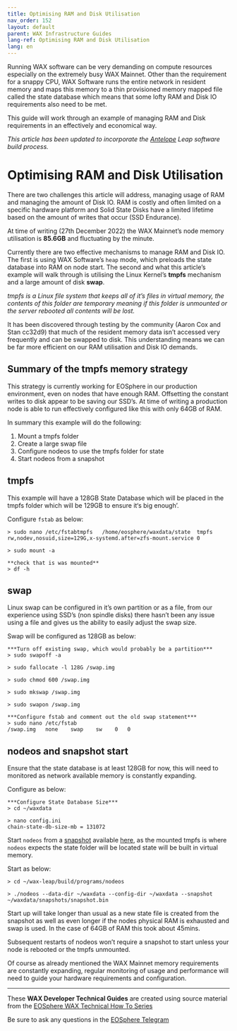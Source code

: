 ```yaml
---
title: Optimising RAM and Disk Utilisation
nav_order: 152
layout: default
parent: WAX Infrastructure Guides
lang-ref: Optimising RAM and Disk Utilisation
lang: en
---
```


Running WAX software can be very demanding on compute resources especially on the extremely busy WAX Mainnet. Other than the requirement for a snappy CPU, WAX Software runs the entire network in resident memory and maps this memory to a thin provisioned memory mapped file called the state database which means that some lofty RAM and Disk IO requirements also need to be met.

This guide will work through an example of managing RAM and Disk requirements in an effectively and economical way.

_This article has been updated to incorporate the_ [_Antelope_](https://antelope.io/) _Leap software build process._

# Optimising RAM and Disk Utilisation

There are two challenges this article will address, managing usage of RAM and managing the amount of Disk IO. RAM is costly and often limited on a specific hardware platform and Solid State Disks have a limited lifetime based on the amount of writes that occur (SSD Endurance).

At time of writing (27th December 2022) the WAX Mainnet’s node memory utilisation is **85.6GB** and fluctuating by the minute.

Currently there are two effective mechanisms to manage RAM and Disk IO. The first is using WAX Software’s  `heap`  mode, which preloads the state database into RAM on node start. The second and what this article’s example will walk through is utilising the Linux Kernel’s  **tmpfs**  mechanism and a large amount of disk  **swap**.

_tmpfs is a Linux file system that keeps all of it’s files in virtual memory, the contents of this folder are temporary meaning if this folder is unmounted or the server rebooted all contents will be lost._

It has been discovered through testing by the community (Aaron Cox and Stan cc32d9) that much of the resident memory data isn’t accessed very frequently and can be swapped to disk. This understanding means we can be far more efficient on our RAM utilisation and Disk IO demands.

## Summary of the tmpfs memory strategy

This strategy is currently working for EOSphere in our production environment, even on nodes that have enough RAM. Offsetting the constant writes to disk appear to be saving our SSD’s. At time of writing a production node is able to run effectively configured like this with only 64GB of RAM.

In summary this example will do the following:

1.  Mount a tmpfs folder
2.  Create a large swap file
3.  Configure nodeos to use the tmpfs folder for state
4.  Start nodeos from a snapshot

## tmpfs

This example will have a 128GB State Database which will be placed in the tmpfs folder which will be 129GB to ensure it‘s big enough’.

Configure  `fstab`  as below:

```
> sudo nano /etc/fstabtmpfs   /home/eosphere/waxdata/state  tmpfs rw,nodev,nosuid,size=129G,x-systemd.after=zfs-mount.service 0

> sudo mount -a

**check that is was mounted**
> df -h
```

## swap

Linux swap can be configured in it’s own partition or as a file, from our experience using SSD’s (non spindle disks) there hasn’t been any issue using a file and gives us the ability to easily adjust the swap size.

Swap will be configured as 128GB as below:

```
***Turn off existing swap, which would probably be a partition***
> sudo swapoff -a

> sudo fallocate -l 128G /swap.img

> sudo chmod 600 /swap.img

> sudo mkswap /swap.img

> sudo swapon /swap.img

***Configure fstab and comment out the old swap statement***
> sudo nano /etc/fstab
/swap.img   none    swap    sw    0   0
```

## nodeos and snapshot start

Ensure that the state database is at least 128GB for now, this will need to monitored as network available memory is constantly expanding.

Configure as below:

```
***Configure State Database Size***  
> cd ~/waxdata  

> nano config.ini
chain-state-db-size-mb = 131072
```

Start  `nodeos`  from a  [snapshot](https://medium.com/eosphere/wax-technical-how-to-2-db45a339e735)  available  [here](https://snapshots.eosphere.io/), as the mounted tmpfs is where  `nodeos`  expects the state folder will be located state will be built in virtual memory.

Start as below:

```
> cd ~/wax-leap/build/programs/nodeos

> ./nodeos --data-dir ~/waxdata --config-dir ~/waxdata --snapshot ~/waxdata/snapshots/snapshot.bin
```

Start up will take longer than usual as a new state file is created from the snapshot as well as even longer if the nodes physical RAM is exhausted and swap is used. In the case of 64GB of RAM this took about 45mins.

Subsequent restarts of nodeos won’t require a snapshot to start unless your node is rebooted or the tmpfs unmounted.

Of course as already mentioned the WAX Mainnet memory requirements are constantly expanding, regular monitoring of usage and performance will need to guide your hardware requirements and configuration.

---

These **WAX Developer Technical Guides** are created using source material from the [EOSphere WAX Technical How To Series](https://medium.com/eosphere/wax-technical-how-to/home)

Be sure to ask any questions in the  [EOSphere Telegram](https://t.me/eosphere_io)
